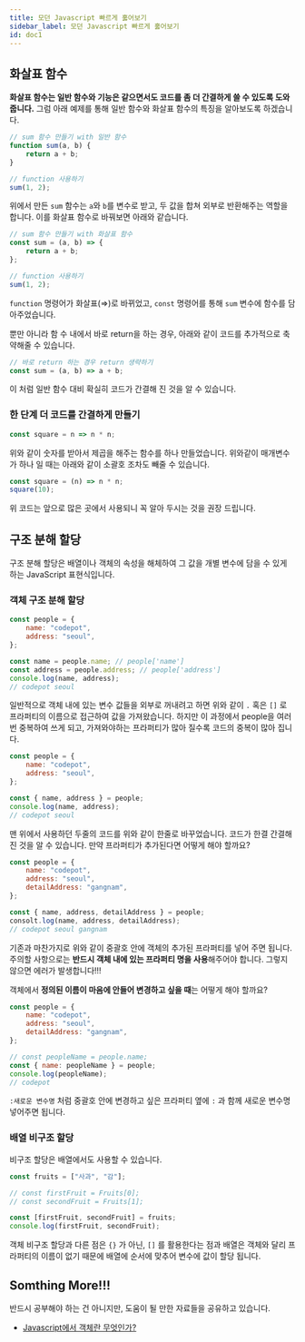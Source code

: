 ```yaml
---
title: 모던 Javascript 빠르게 훓어보기
sidebar_label: 모던 Javascript 빠르게 훓어보기
id: doc1
---
```


## 화살표 함수

**화살표 함수는 일반 함수와 기능은 같으면서도 코드를 좀 더 간결하게 쓸 수 있도록 도와 줍니다.** 그럼 아래 예제를 통해 일반 함수와 화살표 함수의 특징을 알아보도록 하겠습니다.

```jsx
// sum 함수 만들기 with 일반 함수
function sum(a, b) {
	return a + b;
}

// function 사용하기
sum(1, 2);
```

위에서 만든 `sum` 함수는 `a`와 `b`를 변수로 받고, 두 값을 합쳐 외부로 반환해주는 역할을 합니다. 이를 화살표 함수로 바꿔보면 아래와 같습니다.

```jsx
// sum 함수 만들기 with 화살표 함수
const sum = (a, b) => {
	return a + b;
};

// function 사용하기
sum(1, 2);
```

`function` 명령어가 화살표(⇒)로 바뀌었고, `const` 명령어를 통해 `sum` 변수에 함수를 담아주었습니다.

뿐만 아니라 함 수 내에서 바로 return을 하는 경우, 아래와 같이 코드를 추가적으로 축약해줄 수 있습니다.

```jsx
// 바로 return 하는 경우 return 생략하기
const sum = (a, b) => a + b;
```

이 처럼 일반 함수 대비 확실히 코드가 간결해 진 것을 알 수 있습니다.

### 한 단계 더 코드를 간결하게 만들기

```jsx
const square = n => n * n;
```

위와 같이 숫자를 받아서 제곱을 해주는 함수를 하나 만들었습니다. 위와같이 매개변수가 하나 일 때는 아래와 같이 소괄호 조차도 빼줄 수 있습니다.

```jsx
const square = (n) => n * n;
square(10);
```

위 코드는 앞으로 많은 곳에서 사용되니 꼭 알아 두시는 것을 권장 드립니다.

## 구조 분해 할당

구조 분해 할당은 배열이나 객체의 속성을 해체하여 그 값을 개별 변수에 담을 수 있게 하는 JavaScript 표현식입니다.

### 객체 구조 분해 할당

```jsx
const people = {
	name: "codepot",
	address: "seoul",
};

const name = people.name; // people['name']
const address = people.address; // people['address']
console.log(name, address);
// codepot seoul
```

일반적으로 객체 내에 있는 변수 값들을 외부로 꺼내려고 하면 위와 같이 `.` 혹은 `[]` 로 프라퍼티의 이름으로 접근하여 값을 가져왔습니다. 하지만 이 과정에서 people을 여러번 중복하여 쓰게 되고, 가져와야하는 프라퍼티가 많아 질수록 코드의 중복이 많아 집니다.

```jsx
const people = {
	name: "codepot",
	address: "seoul",
};

const { name, address } = people;
console.log(name, address);
// codepot seoul
```

맨 위에서 사용하던 두줄의 코드를 위와 같이 한줄로 바꾸었습니다. 코드가 한결 간결해 진 것을 알 수 있습니다. 만약 프라퍼티가 추가된다면 어떻게 해야 할까요?

```jsx
const people = {
	name: "codepot",
	address: "seoul",
	detailAddress: "gangnam",
};

const { name, address, detailAddress } = people;
consolt.log(name, address, detailAddress);
// codepot seoul gangnam
```

기존과 마찬가지로 위와 같이 중괄호 안에 객체의 추가된 프라퍼티를 넣어 주면 됩니다. 주의할 사항으로는 **반드시 객체 내에 있는 프라퍼티 명을 사용**해주어야 합니다. 그렇지 않으면 에러가 발생합니다!!!

객체에서 **정의된 이름이 마음에 안들어 변경하고 싶을 때**는 어떻게 해야 할까요?

```jsx
const people = {
	name: "codepot",
	address: "seoul",
	detailAddress: "gangnam",
};

// const peopleName = people.name;
const { name: peopleName } = people;
console.log(peopleName);
// codepot
```

`:새로운 변수명` 처럼 중괄호 안에 변경하고 싶은 프라퍼티 옆에 `:` 과 함께 새로운 변수명 넣어주면 됩니다.

### 배열 비구조 할당

비구조 할당은 배열에서도 사용할 수 있습니다.

```jsx
const fruits = ["사과", "감"];

// const firstFruit = Fruits[0];
// const secondFruit = Fruits[1];

const [firstFruit, secondFruit] = fruits;
console.log(firstFruit, secondFruit);
```

객체 비구조 할당과 다른 점은 `{}` 가 아닌, `[]` 를 활용한다는 점과 배열은 객체와 달리 프라퍼티의 이름이 없기 때문에 배열에 순서에 맞추어 변수에 값이 할당 됩니다.

## Somthing More!!!

반드시 공부해야 하는 건 아니지만, 도움이 될 만한 자료들을 공유하고 있습니다.

- [Javascript에서 객체란 무엇인가?](https://developer.mozilla.org/ko/docs/Learn/JavaScript/Objects/Basics)
